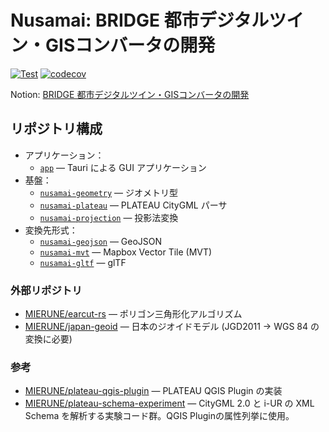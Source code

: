 # Nusamai: BRIDGE 都市デジタルツイン・GISコンバータの開発

[![Test](https://github.com/MIERUNE/nusamai/actions/workflows/build_and_test.yml/badge.svg?branch=main)](https://github.com/MIERUNE/nusamai/actions/workflows/build_and_test.yml)
[![codecov](https://codecov.io/gh/MIERUNE/nusamai/graph/badge.svg?token=oa62wDWoqu)](https://codecov.io/gh/MIERUNE/nusamai)

Notion: [BRIDGE 都市デジタルツイン・GISコンバータの開発](https://www.notion.so/mierune/BRIDGE-GIS-461ba0355b3041619ed3f303a8b0166f)

## リポジトリ構成

- アプリケーション：
    - [`app`](./app/) &mdash; Tauri による GUI アプリケーション
- 基盤：
    - [`nusamai-geometry`](./nusamai-geometry/) &mdash; ジオメトリ型
    - [`nusamai-plateau`](./nusamai-plateau/) &mdash; PLATEAU CityGML パーサ
    - [`nusamai-projection`](./nusamai-projection/) &mdash; 投影法変換
- 変換先形式：
    - [`nusamai-geojson`](./nusamai-geojson/) &mdash; GeoJSON
    - [`nusamai-mvt`](./nusamai-mvt/) &mdash; Mapbox Vector Tile (MVT)
    - [`nusamai-gltf`](./nusamai-gltf/) &mdash; glTF

### 外部リポジトリ

- [MIERUNE/earcut-rs](https://github.com/MIERUNE/earcut-rs) &mdash; ポリゴン三角形化アルゴリズム
- [MIERUNE/japan-geoid](https://github.com/MIERUNE/japan-geoid) &mdash; 日本のジオイドモデル (JGD2011 → WGS 84 の変換に必要)

### 参考

- [MIERUNE/plateau-qgis-plugin](https://github.com/MIERUNE/plateau-qgis-plugin) &mdash; PLATEAU QGIS Plugin の実装
- [MIERUNE/plateau-schema-experiment](https://github.com/MIERUNE/plateau-schema-experiment) &mdash; CityGML 2.0 と i-UR の XML Schema を解析する実験コード群。QGIS Pluginの属性列挙に使用。
